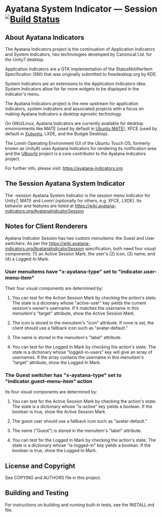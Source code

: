 # Ayatana System Indicator &mdash; Session [![Build Status](https://api.travis-ci.com/AyatanaIndicators/ayatana-indicator-session.svg)](https://travis-ci.com/github/AyatanaIndicators/ayatana-indicator-session)

## About Ayatana Indicators

The Ayatana Indicators project is the continuation of Application
Indicators and System Indicators, two technologies developed by Canonical
Ltd. for the Unity7 desktop.

Application Indicators are a GTK implementation of the StatusNotifierItem
Specification (SNI) that was originally submitted to freedesktop.org by
KDE.

System Indicators are an extensions to the Application Indicators idea.
System Indicators allow for far more widgets to be displayed in the
indicator's menu.

The Ayatana Indicators project is the new upstream for application
indicators, system indicators and associated projects with a focus on
making Ayatana Indicators a desktop agnostic technology.

On GNU/Linux, Ayatana Indicators are currently available for desktop
envinronments like MATE (used by default in [Ubuntu
MATE](https://ubuntu-mate.com)), XFCE (used by default in
[Xubuntu](https://bluesabre.org/2021/02/25/xubuntu-21-04-progress-update/),
LXDE, and the Budgie Desktop).

The Lomiri Operating Environment (UI of the Ubuntu Touch OS, formerly
known as Unity8) uses Ayatana Indicators for rendering its notification
area and the [UBports](https://ubports.com) project is a core contributor
to the Ayatana Indicators project.

For further info, please visit:
https://ayatana-indicators.org


## The Session Ayatana System Indicator

The -session Ayatana System Indicator is the session menu indicator for
Unity7, MATE and Lomiri (optionally for others, e.g. XFCE, LXDE). Its
behavior and features are listed at
https://wiki.ayatana-indicators.org/AyatanaIndicatorSession

## Notes for Client Renderers

Ayatana Indicator Session has two custom menuitems: the Guest and User
switchers. As per the
https://wiki.ayatana-indicators.org/AyatanaIndicatorSession
specification, both need four visual components: (1) an Active Session
Mark, the user's (2) icon, (3) name, and (4) a Logged-In Mark.

### User menuitems have "x-ayatana-type" set to "indicator.user-menu-item"

   Their four visual components are determined by:

   1. You can test for the Action Session Mark by checking the action's state.
      The state is a dicionary whose "active-user" key yields the current
      session's owner's username. If it matches the username in this menuitem's
      "target" attribute, show the Active Session Mark.

   2. The icon is stored in the menuitem's "icon" attribute. If none is set,
      the client should use a fallback icon such as "avatar-default."

   3. The name is stored in the menuitem's "label" attribute.

   4. You can test for the Logged In Mark by checking the action's state.
      The state is a dictionary whose "logged-in-users" key will give
      an array of usernames. If the array contains the username in this
      menuitem's "target" attribute, show the Logged In Mark.

### The Guest switcher has "x-ayatana-type" set to "indicator.guest-menu-item" action

   Its four visual components are determined by:

   1. You can test for the Active Session Mark by checking the action's state.
      The state is a dictionary whose "is-active" key yields a boolean.
      If the boolean is true, show the Active Session Mark.

   2. The guest user should use a fallback icon such as "avatar-default."

   3. The name ("Guest") is stored in the menuitem's "label" attribute.

   4. You can test for the Logged In Mark by checking the action's state.
      The state is a dictionary whose "is-logged-in" key yields a boolean.
      If the boolean is true, show the Logged In Mark.

## License and Copyright

See COPYING and AUTHORS file in this project.

## Building and Testing

For instructions on building and running built-in tests, see the INSTALL.md file.
